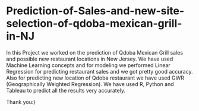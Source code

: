 # Prediction-of-Sales-and-new-site-selection-of-qdoba-mexican-grill-in-NJ

In this Project we worked on the prediction of Qdoba Mexican Grill sales and possible new restaurant locations in New Jersey. 
We have used Machine Learning concepts and for modeling we performed Linear Regression for predicting restaurant sales and 
we got pretty good accuracy. 
Also for predicting new location of Qdoba restaurant we have used GWR (Geographically Weighted Regression).
We have used R, Python and Tableau to predict all the results very accurately.

Thank you:)
